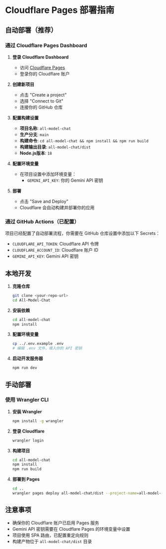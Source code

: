 # Cloudflare Pages 部署指南

## 自动部署（推荐）

### 通过 Cloudflare Pages Dashboard

1. **登录 Cloudflare Dashboard**
   - 访问 [Cloudflare Pages](https://pages.cloudflare.com/)
   - 登录你的 Cloudflare 账户

2. **创建新项目**
   - 点击 "Create a project"
   - 选择 "Connect to Git"
   - 连接你的 GitHub 仓库

3. **配置构建设置**
   - **项目名称**: `all-model-chat`
   - **生产分支**: `main`
   - **构建命令**: `cd all-model-chat && npm install && npm run build`
   - **构建输出目录**: `all-model-chat/dist`
   - **Node.js版本**: `18`

4. **配置环境变量**
   - 在项目设置中添加环境变量：
     - `GEMINI_API_KEY`: 你的 Gemini API 密钥

5. **部署**
   - 点击 "Save and Deploy"
   - Cloudflare 会自动构建并部署你的应用

### 通过 GitHub Actions（已配置）

项目已经配置了自动部署流程，你需要在 GitHub 仓库设置中添加以下 Secrets：

- `CLOUDFLARE_API_TOKEN`: Cloudflare API 令牌
- `CLOUDFLARE_ACCOUNT_ID`: Cloudflare 账户 ID  
- `GEMINI_API_KEY`: Gemini API 密钥

## 本地开发

1. **克隆仓库**
   ```bash
   git clone <your-repo-url>
   cd All-Model-Chat
   ```

2. **安装依赖**
   ```bash
   cd all-model-chat
   npm install
   ```

3. **配置环境变量**
   ```bash
   cp ../.env.example .env
   # 编辑 .env 文件，填入你的 API 密钥
   ```

4. **启动开发服务器**
   ```bash
   npm run dev
   ```

## 手动部署

### 使用 Wrangler CLI

1. **安装 Wrangler**
   ```bash
   npm install -g wrangler
   ```

2. **登录 Cloudflare**
   ```bash
   wrangler login
   ```

3. **构建项目**
   ```bash
   cd all-model-chat
   npm install
   npm run build
   ```

4. **部署到 Pages**
   ```bash
   cd ..
   wrangler pages deploy all-model-chat/dist --project-name=all-model-chat
   ```

## 注意事项

- 确保你的 Cloudflare 账户已启用 Pages 服务
- Gemini API 密钥需要在 Cloudflare Pages 的环境变量中设置
- 项目使用 SPA 路由，已配置重定向规则
- 构建产物位于 `all-model-chat/dist` 目录